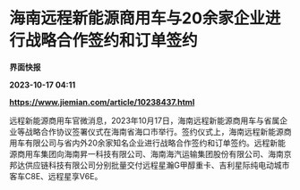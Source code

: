# 海南远程新能源商用车与20余家企业进行战略合作签约和订单签约
**界面快报**

**2023-10-17 04:11**

**https://www.jiemian.com/article/10238437.html**

远程新能源商用车官微消息，2023年10月17日，海南远程新能源商用车与省属企业等战略合作协议签署仪式在海南省海口市举行。签约仪式上，海南远程新能源商用车有限公司与省内外20余家知名企业进行战略合作签约和订单签约。远程新能源商用车集团向海南昇一科技有限公司、海南海汽运输集团股份有限公司、海南京邦达供应链科技有限公司分别批量交付远程星瀚G甲醇重卡、吉利星际纯电动城市客车C8E、远程星享V6E。